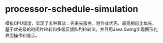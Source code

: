 # processor-schedule-simulation
模拟CPU调度，实现了五种算法：先来先服务、短作业优先、最高相应比优先、基于优先级的时间片轮转和多级反馈队列轮转法，并且用Java Swing实现图形化界面操作和显示。
